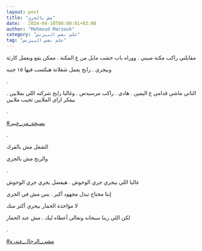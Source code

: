 ```yaml
---
layout: post
title: "مش بالجري"
date:   2024-04-10T00:00:01+03:00
author: "Mahmoud Marzouk"
category: "علم نفس البيزنس"
tag: "علم نفس البيزنس"
---
```



مقابلني راكب مكنة صيني . ووراه باب خشب مايل من ع المكنة
. ممكن يقع ويعمل كارثة

وبيجري . رايح يعمل شغلانة هيكسب فيها ١٥ جنيه

.

التاني ماشي قدامي ع اليمين . هادي . راكب مرسيدس . وغالبا
رايح شركته اللي بملايين . بيفكر ازاي الملايين تجيب ملايين

.

[<u>\#نصيحة\_من\_خبير</u>](https://www.facebook.com/hashtag/%D9%86%D8%B5%D9%8A%D8%AD%D8%A9_%D9%85%D9%86_%D8%AE%D8%A8%D9%8A%D8%B1?__eep__=6&__cft__%5b0%5d=AZWuSAECqGyGNFRpACpa0BbnX25mKyEc3sOM70Y5jJXoPN_jQK0Bjnhm88dOGP0ThNsIiDSnnXfkZqDSqX0B08EbA40bGMkB3zTOv9IOPT1DnfQMyiYa9Hezm-J1ALhMlnoaJKTQPPgbk5BX95PJY-2oQnvaylIFOZVAYlTAZqdo-A&__tn__=*NK-R)

.

الشغل مش بالفرك

والربح مش بالجري

.

غالبا اللي بيجري جري الوحوش . هيفضل يجري جري
الوحوش

إنتا محتاج تبذل مجهود أكبر . بس مش في الجري

لا مؤاخذة الحمار بيجري أكتر منك

لكن اللي ربنا سبحانه وتعالى أعطاه ليك . مش عند
الحمار

.

[<u>\#مشي\_الرجال\_غندرة</u>](https://www.facebook.com/hashtag/%D9%85%D8%B4%D9%8A_%D8%A7%D9%84%D8%B1%D8%AC%D8%A7%D9%84_%D8%BA%D9%86%D8%AF%D8%B1%D8%A9?__eep__=6&__cft__%5b0%5d=AZWuSAECqGyGNFRpACpa0BbnX25mKyEc3sOM70Y5jJXoPN_jQK0Bjnhm88dOGP0ThNsIiDSnnXfkZqDSqX0B08EbA40bGMkB3zTOv9IOPT1DnfQMyiYa9Hezm-J1ALhMlnoaJKTQPPgbk5BX95PJY-2oQnvaylIFOZVAYlTAZqdo-A&__tn__=*NK-R)
